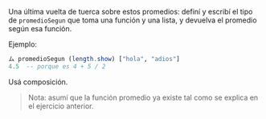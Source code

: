 Una última vuelta de tuerca sobre estos promedios: definí y escribí el tipo de `promedioSegun` que toma una función y una lista, y devuelva el promedio según esa función.

Ejemplo:

```haskell
ム promedioSegun (length.show) ["hola", "adios"]
4.5  -- porque es 4 + 5 / 2
```

Usá composición. 

> Nota: asumí que la función promedio ya existe tal como se explica en el ejercicio anterior.